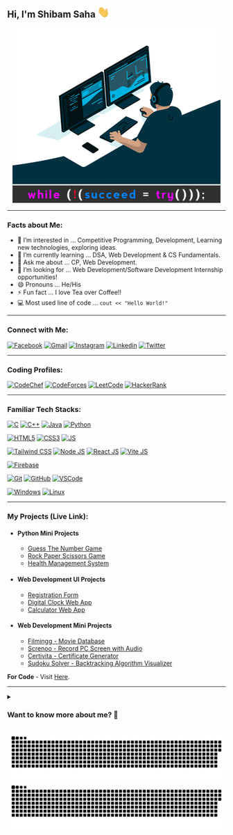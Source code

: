 ## Hi, I'm Shibam Saha <img src="./media/hello.gif" width="28px" alt="👋">

<div align="center">
  <img src="./media/coding.gif" width="480" height="360"/>
</div>
<div align="center">
  <img src="./media/quote.jpg" width="480" height="40"/>
</div>

<hr>

### Facts about Me:
- 👀 I’m interested in ... Competitive Programming, Development, Learning new technologies, exploring ideas.
- 🌱 I’m currently learning ... DSA, Web Development &  CS Fundamentals.
- 💬 Ask me about ... CP, Web Development.
- 💞️ I’m looking for ... Web Development/Software Development Internship opportunities!
- 😄 Pronouns ... He/His
- ⚡ Fun fact ... I love Tea over Coffee!!
- 💻 Most used line of code ... `cout << "Hello World!"`

<hr>

### Connect with Me:

[![Facebook](https://img.shields.io/badge/Facebook-1877F2?style=for-the-badge&logo=facebook&logoColor=white)](https://facebook.com/s4shibam)
[![Gmail](https://img.shields.io/badge/Gmail-D14836?style=for-the-badge&logo=gmail&logoColor=white)](https://mail.google.com/mail/u/0/?fs=1&tf=cm&to=s4shibam@gmail.com)
[![Instagram](https://img.shields.io/badge/Instagram-E4405F?style=for-the-badge&logo=instagram&logoColor=white)](https://instagram.com/s4shibam)
[![Linkedin](https://img.shields.io/badge/LinkedIn-0077B5?style=for-the-badge&logo=linkedin&logoColor=white)](https://www.linkedin.com/in/s4shibam)
[![Twitter](https://img.shields.io/badge/Twitter-1DA1F2?style=for-the-badge&logo=twitter&logoColor=white)](https://twitter.com/s4shibam) 
<hr>

### Coding Profiles:

[![CodeChef](https://img.shields.io/badge/CodeChef-5B4638?style=for-the-badge&logo=CodeChef&logoColor=white)](https://www.codechef.com/users/s4shibam)
[![CodeForces](https://img.shields.io/badge/Codeforces-1F8ACB?style=for-the-badge&logo=Codeforces&logoColor=black)](https://codeforces.com/profile/s4shibam)
[![LeetCode](https://img.shields.io/badge/LeetCode-FFA116?style=for-the-badge&logo=LeetCode&logoColor=black)](https://leetcode.com/s4shibam)
[![HackerRank](https://img.shields.io/badge/HackerRank-00EA64?style=for-the-badge&logo=HackerRank&logoColor=black)](https://www.hackerrank.com/s4shibam)

<hr>

### Familiar Tech Stacks:

[![C](https://img.shields.io/badge/C-A8B9CC?style=for-the-badge&logo=C&logoColor=white)](#)
[![C++](https://img.shields.io/badge/C%2B%2B-00599C?style=for-the-badge&logo=C%2B%2B&logoColor=white)](#)
[![Java](https://img.shields.io/badge/java-F89820?style=for-the-badge&logo=CoffeeScript&logoColor=white)](#)
[![Python](https://img.shields.io/badge/Python-FFD43B?style=for-the-badge&logo=Python&logoColor=black)](#)

[![HTML5](https://img.shields.io/badge/HTML5-E34F26?style=for-the-badge&logo=HTML5&logoColor=white)](#)
[![CSS3](https://img.shields.io/badge/CSS3-1572B6?style=for-the-badge&logo=CSS3&logoColor=white)](#)
[![JS](https://img.shields.io/badge/JavaScript-F7DF1E?style=for-the-badge&logo=JavaScript&logoColor=black)](#)

[![Tailwind CSS](https://img.shields.io/badge/Tailwind%20CSS-06B6D4?style=for-the-badge&logo=tailwindcss&logoColor=black)](#)
[![Node JS](https://img.shields.io/badge/Node.js-339933?style=for-the-badge&logo=Node.js&logoColor=white)](#)
[![React JS](https://img.shields.io/badge/React.js-61DAFB?style=for-the-badge&logo=React&logoColor=black)](#)
[![Vite JS](https://img.shields.io/badge/Vite.js-646CFF?style=for-the-badge&logo=Vite&logoColor=white)](#)
<!-- [![Express JS](https://img.shields.io/badge/Express.js-000000?style=for-the-badge&logo=express&logoColor=white)](#) -->
<!-- [![Next JS](https://img.shields.io/badge/next.js-000000?style=for-the-badge&logo=nextdotjs&logoColor=white)](#) -->

[![Firebase](https://img.shields.io/badge/Firebase-FFCA28?style=for-the-badge&logo=Firebase&logoColor=black)](#)
<!-- [![MongoDB](https://img.shields.io/badge/MongoDB-4EA94B?style=for-the-badge&logo=mongodb&logoColor=black)](#) -->
<!-- [![MySQL](https://img.shields.io/badge/MySQL-4479A1?style=for-the-badge&logo=MySQL&logoColor=white)](#) -->

[![Git](https://img.shields.io/badge/Git-F05032?style=for-the-badge&logo=git&logoColor=white)](#)
[![GitHub](https://img.shields.io/badge/GitHub-181717?style=for-the-badge&logo=Github&logoColor=white)](#)
[![VSCode](https://img.shields.io/badge/Visual_Studio_Code-007ACC?style=for-the-badge&logo=visual%20studio%20code&logoColor=white)](#)

[![Windows](https://img.shields.io/badge/Windows-0078D6?style=for-the-badge&logo=Windows&logoColor=white)](#)
[![Linux](https://img.shields.io/badge/Linux-FCC624?style=for-the-badge&logo=Linux&logoColor=black)](#)

<hr>

### My Projects (Live Link):
- #### Python Mini Projects
  - [Guess The Number Game](https://github.com/s4shibam/Python-Programming/tree/master/15.%20Mini%20Projects/Guess%20The%20Number)
  - [Rock Paper Scissors Game](https://github.com/s4shibam/Python-Programming/tree/master/15.%20Mini%20Projects/Rock%20Paper%20Scissors)
  - [Health Management System](https://github.com/s4shibam/Python-Programming/tree/master/15.%20Mini%20Projects/Health%20Management%20System)

- #### Web Development UI Projects
  - [Registration Form](https://s4shibam-registrationform.netlify.app)
  - [Digital Clock Web App](https://s4shibam-digitalclock.netlify.app)
  - [Calculator Web App](https://s4shibam-calculator.netlify.app)
 
- #### Web Development Mini Projects
  - [Filmingg - Movie Database](https://s4shibam-filmingg.netlify.app)
  - [Screnoo - Record PC Screen with Audio](https://s4shibam-screnoo.netlify.app)
  - [Certivita - Certificate Generator](https://s4shibam-certivita.netlify.app)
  - [Sudoku Solver - Backtracking Algorithm Visualizer](https://s4shibam-sudoku-solver.netlify.app)

**For Code** - Visit [Here](https://github.com/s4shibam/Developed-Projects/tree/main/Web%20Development).

<hr>

<details>
<summary>
  <h3> Want to know more about me? 🤔 </h3>
</summary>

#### About
 
✒ I am a pre-final year student at Techno International Newtown, having a major in Computer Science and Engineering and I enjoy doing Problem Solving (Data Structures and Algorithms). I love to learn about new concepts and technologies and how they are applicable in day-to-day life. 

✒ I am currently practicing Hackerrank and GeeksforGeeks and developing my skills. I am well-versed in Object-Oriented Programming fundamentals. I have a keen interest in Website Development and developed a few websites using HTML/CSS. I also aim to be proficient in Operating Systems, Database Management Systems, and Computer Networks.

#### Github Stats
  
![GitHub Stats](https://github-readme-stats.vercel.app/api?username=s4shibam&count_private=true&theme=tokyonight&hide=contribs,prs)

</details>

![GitHub Snake Light](media/heatmap.svg#gh-light-mode-only)
![GitHub Snake dark](media/heatmap.svg#gh-dark-mode-only)

<!-- 
External Credits:
 
Badge Credit: https://shields.io/
Logo Credit: https://simpleicons.org/
GitHub Stats: https://github.com/anuraghazra/github-readme-stats
-->
